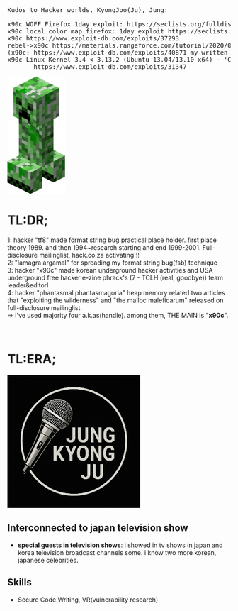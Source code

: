 <pre>
Kudos to Hacker worlds, KyongJoo(Ju), Jung:

x90c WOFF Firefox 1day exploit: https://seclists.org/fulldisclosure/2013/Aug/187
x90c local color map firefox: 1day exploit https://seclists.org/fulldisclosure/2013/Aug/188       
x90c https://www.exploit-db.com/exploits/37293
rebel->x90c https://materials.rangeforce.com/tutorial/2020/07/12/Chocobo-Root/ zeroday exploit
(x90c: https://www.exploit-db.com/exploits/40871 my written exploit oneshot code. it's not rebel's i upload it by his rebel id.(a.k.a) he and me elite hacker)
x90c Linux Kernel 3.4 < 3.13.2 (Ubuntu 13.04/13.10 x64) - 'CONFIG_X86_X32=y' Local Privilege Escalation (3):
       https://www.exploit-db.com/exploits/31347
</pre>
<img src="kripertotor.png"><br>
# TL:DR;
1: hacker "tf8" made format string bug practical place holder. first place theory 1989. and then 1994~research starting and end 1999-2001. Full-disclosure mailinglist, hack.co.za activating!!!<br>
2: "lamagra argamal" for spreading my format string bug(fsb) technique<br>
3: hacker "x90c" made korean underground hacker activities and USA underground free hacker e-zine phrack's (7 - TCLH (real, goodbye)) team leader&editorl<br>
4: hacker "phantasmal phantasmagoria" heap memory related two articles that "exploiting the wilderness" and "the malloc maleficarum"  released
on full-disclosure mailinglist<br>
=> i've used majority four a.k.as(handle). among them, THE MAIN is "**x90c**".<br><br><br>
# TL:ERA;
<img src="singer.png" width=300 height=300><br>

## Interconnected to japan television show
- **special guests in television shows**: i showed in tv shows in japan and korea television broadcast channels some.
  i know two more korean, japanese celebrities.

## Skills
- Secure Code Writing, VR(vulnerability research)
